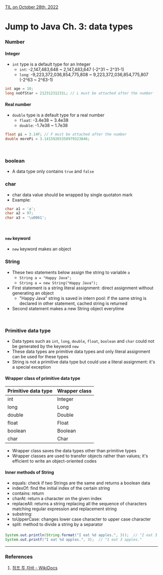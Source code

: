 [TIL on October 28th, 2022](../../TIL/2022/10/10-28-2022.md)
# **Jump to Java Ch. 3: data types**

### Number
#### Integer
- `int` type is a default type for an Integer
  * `int`: -2,147,483,648 ~ 2,147,483,647 (-2^31 ~ 2^31-1)
  * `long`: -9,223,372,036,854,775,808 ~ 9,223,372,036,854,775,807 (-2^63 ~ 2^63-1)

```java
int age = 10;
long noOfStar = 21231231231L; // L must be attached after the number
```

#### Real number
- `double` type is a default type for a real number
  * `float`: -3.4e38 ~ 3.4e38
  * `double`: -1.7e38 ~ 1.7e38

```java
float pi = 3.14F; // F must be attached after the number
double morePi = 3.14159265358979323846;
```

<br>

### boolean
- A data type only contains `true` and `false`

### char
- char data value should be wrapped by single quotaton mark
- Example:

```java
char a1 = 'a';
char a2 = 97;
char a3 = '\u0061';
```

<br>

#### `new` keyword
- `new` keyword makes an object

### String
- These two statements below assign the string to variable `a`
  * `String a = "Happy Java";`
  * `String a = new String("Happy Java");`
- First statement is a string literal assignment: direct assignment without generating an object
  * "Happy Java" string is saved in intern pool: if the same string is declared in other statement, cached string is returned
- Second statement makes a new String object everytime

<br>

### Primitive data type
- Data types such as `int`, `long`, `double`, `float`, `boolean` and `char` could not be generated by the keyword `new`
- These data types are primitive data types and only literal assignment can be used for these types
- String is not a primitive data type but could use a literal assignment: it's a special exception

#### Wrapper class of primitive data type

|Primitive data type|Wrapper class|
|-------------------|-------------|
|int                |Integer      |
|long               |Long         |
|double             |Double       |
|float              |Float        |
|boolean            |Boolean      |
|char               |Char         |

- Wrapper class saves the data types other than primitive types
- Wrapper classes are used to transfer objects rather than values; it's efficient to write an object-oriented codes

#### Inner methods of String
- equals: check if two Strings are the same and returns a boolean data
- indexOf: find the initial index of the certain string
- contains: return
- charAt: return a character on the given index
- replaceAll: returns a string replacing all the sequence of characters matching regular expression and replacement string
- substring: 
- toUpperCase: changes lower case character to upper case character
- split: method to divide a string by a separator

#### 
```java
System.out.println(String.format("I eat %d apples.", 3));  // "I eat 3 apples."
System.out.printf("I eat %d apples.", 3);  // "I eat 3 apples."
```

___

### References
1. [점프 투 자바 - WikiDocs](https://wikidocs.net/book/31)